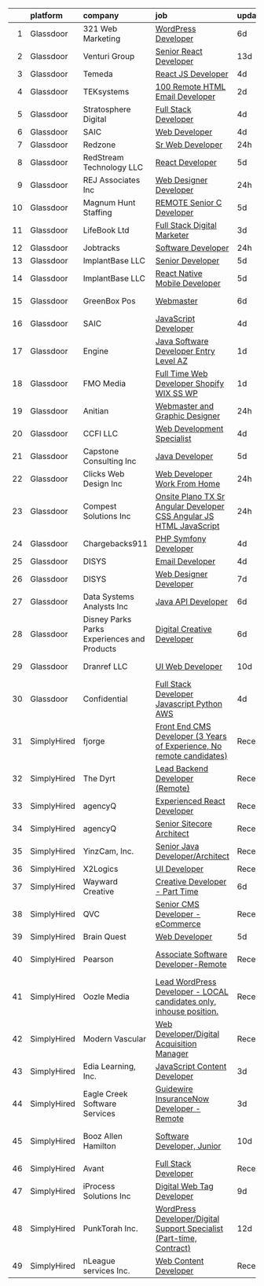 

|    | platform    | company                                      | job                                                                                                                                                                                                                                                                                                                                                                                                                                                                                                                                                                                                                                                                                                                                                                                                                                                                                                                                                                                                                                                                                                                                                                                                                                                                                                                                                                           | update_time   | location                     |
|---:|:------------|:---------------------------------------------|:------------------------------------------------------------------------------------------------------------------------------------------------------------------------------------------------------------------------------------------------------------------------------------------------------------------------------------------------------------------------------------------------------------------------------------------------------------------------------------------------------------------------------------------------------------------------------------------------------------------------------------------------------------------------------------------------------------------------------------------------------------------------------------------------------------------------------------------------------------------------------------------------------------------------------------------------------------------------------------------------------------------------------------------------------------------------------------------------------------------------------------------------------------------------------------------------------------------------------------------------------------------------------------------------------------------------------------------------------------------------------|:--------------|:-----------------------------|
|  1 | Glassdoor   | 321 Web Marketing                            | [WordPress Developer](https://www.glassdoor.com/partner/jobListing.htm?pos=112&ao=1110586&s=58&guid=00000181a9111a05b48103f97d787ac2&src=GD_JOB_AD&t=SR&vt=w&ea=1&cs=1_3168b8e6&cb=1656398879661&jobListingId=1007954822152&cpc=334ABAF5D42DC775&jrtk=3-0-1g6kh26hoghrd801-1g6kh26i8k25a800-ddef0a82a10e3399--6NYlbfkN0ByKgfaUt2a0Irmq-00o0RC15nfDUp_kuS-Odc59J78-rY6qT8LiDivQGgLWmAUNF59yreOZ2i7sknObRLW0wiZrqiE0hR_zVbF9rB1AyVlskaCA_HXsRLnJBHonyFgz_k_KQiJJ577ITbOYuntN_GnUFWrxXjITNmd5vyIH0A1taPlR70B5rTi287WCZBQeAIa5hrzW0zrWh7stRMrS5E0aCJLESKGEHHpjWZn3KC1G-9Fu312SB77NoSZbH9nakJcEbS7UkUmKQ8EORSFiHWyj6FncV_Df-OQpD9uLuIC2MCNUcu1J1eyTsF-AHZYDkuTBBu3_hghj4__wPgReyzlCrrMlABjG_oV-1_XzwzJLW2nmxNH1rz1vye0VMD_ER_2lI4UdukhKPvixCMrlN7J_ByKDorq4dAKmKcSFlIrCJqx6-aXt2ee1QB0_dozvTbUbyXKiIiUMhHIRSHWPczHNzQUVT57eoPG-xMmeswhEbLfi5q59jlv)                                                                                                                                                                                                                                                                                                                                                                                                                                                                                                                                | 6d            | Remote                       |
|  2 | Glassdoor   | Venturi Group                                | [Senior React Developer](https://www.glassdoor.com/partner/jobListing.htm?pos=126&ao=1110586&s=58&guid=00000181a9111a05b48103f97d787ac2&src=GD_JOB_AD&t=SR&vt=w&ea=1&cs=1_323e28c6&cb=1656398879663&jobListingId=1007939772953&cpc=9EDA28EADF1DF7F0&jrtk=3-0-1g6kh26hoghrd801-1g6kh26i8k25a800-dffac9d3ad9aacc7--6NYlbfkN0DiMBqcaSMT8lrn_viPgFID_2aewekq0duxyJS2DdWDl6I0UnuoC7mcAdBs-ATn3cT3-f3Mjx997RkW5mpPdukl9hkwRDsKuDn5d_45nB-EUXKc27sGQGCbAFUlkNP7e8rO7PtBYY-wYAjQdUsdBMPWYCS9ldEs905IKzEAOvUPfQTEuf4q_4AH_SEcU_JVNujTnZuwl8JavF08ZyXkZdKFLBKeWfCucPzgvyBfUHIrEBW4m3Kys5rd2I2SzJ4XWr5B-LJUjpFgna_VWVYx-X6cwZCPVDzApC6Wt2chm3UbsTzkoxkvbfSEgg7HLm98ECOpvlOssJJfIY8k-oo0oTKtcANe_0S9TZ021g-cyAZ7ULRvnimqGuQHP4b0OZx4QYNEbP5oHMad7cERLcVBNQCW-rQXm6I3eGcTp8PcZYnDH_uuSWKonmocN4yhUFk7aDT0CiyZs74Mj3e5fSl3Wc3gUycxi4ujgJbtlcsXy5S7SjfD6LjhDWLVlArMvqonjLGruyBAkwy_XYe1mJ6MtehQ)                                                                                                                                                                                                                                                                                                                                                                                                                                                                                             | 13d           | Remote                       |
|  3 | Glassdoor   | Temeda                                       | [React JS Developer](https://www.glassdoor.com/partner/jobListing.htm?pos=104&ao=1110586&s=58&guid=00000181a9111a05b48103f97d787ac2&src=GD_JOB_AD&t=SR&vt=w&ea=1&cs=1_0bca53d6&cb=1656398879660&jobListingId=1007959732625&cpc=9DC6E4D8324653EE&jrtk=3-0-1g6kh26hoghrd801-1g6kh26i8k25a800-daab9cf358e9a641--6NYlbfkN0Cdyrb_-SYpjIsC7ShR4LTJruqxAexHI1Km_0W0EzpI0flnEmGiV58GZ9xpe0b4n9KvnEwlxLNWrBw5USPH7_yK7Hr0sOLwuBdBAtci8AhMmMFoxKXs5iBNk0ouHvMGgggKeSloHVxXP2HTUaJrgjzIf6iQaufQAIIribjXMNbv4f6do14-85BNRRzFkWm0yeIk8xQg_o-6pNnke8JMzc73U8M1juG9WYlcYuSv6D_kVqEdPLmGKPFzHoaorLAcGnWbaJ0o7zexKSWqZzYVGbclAAPI7TwkJUp7OOb9FtE-yzTVWHhd7FZTWAhBoRSOkjCEAnBrRfYrP3FO7mT8_JWC-Z4VUmOMY8lp_daRdu-jbzcJX0NpwrvDsSklLn-uzM8ezL6f7iy7f3oJv55EFKoMvuoXpM71ChcCXAZDJ31qeRk9VGQq8eSvffar3cjGUrmRtEbhxDXrImcg4BDHz_jsFyw4I3Qk4ZvbWphwax_UvFH3-_2J3OWGWY4Dte6TnaU%3D)                                                                                                                                                                                                                                                                                                                                                                                                                                                                                                                   | 4d            | Remote                       |
|  4 | Glassdoor   | TEKsystems                                   | [100  Remote HTML Email Developer](https://www.glassdoor.com/partner/jobListing.htm?pos=129&ao=1110586&s=58&guid=00000181a9111a05b48103f97d787ac2&src=GD_JOB_AD&t=SR&vt=w&cs=1_9d8276c8&cb=1656398879663&jobListingId=1007963107849&cpc=32EE424DE2B657EB&jrtk=3-0-1g6kh26hoghrd801-1g6kh26i8k25a800-176d6f24dc695ca9--6NYlbfkN0AuKz8EBO1xHDEL7V2YF9xF3dC_I9B9i-Zw2Jh8clPMK9BxhHDJszxSyW718EipT5My3xB9RWvC7WQs7Dga-ubgJ12cznRL8JSfUxeppsLboA7pY3idrfr6AKWo-ckCg04FJ1sBuJAegHOqsTXrRVJaILvFi7B9enLltIic-Q0247foeZwO1x9d7h1sklaVa-r-2Lpezna5m2VFXJL3pvtolQhutm-1Sv78NotaZligPoqlp94HKuoqyOZGLJ-Zlfsgbr0UoDUK9Sb7g5426QrXykqt_s49OBzFjOWNqkmBmkgwhjQGSSQONAvhmreFse6reARg9rTGmPVWA83bpjOXYSGRz_zqQxy7Ooa5ZsQ2834-Ia0Uv8dJ4RRiQuD-FxctOtS6e7unJKOJz4uFnzxJ7TUx0_-IMyetNbQu42WTj8jUetn5OGkBxe_LSeUZTRG7cHunWUcLsRFHvmZsolIAXvoQ9B8MgggtCcTcA72GL8H4u74K0sYPod3qCwP5gfTBAB_dlVIjAGZzcKe1eBUKXkZpZyYNxJljBi8fnH9QAj-RpQhhsdIyi6hzBbqMq2HHJFZ7_pUnRUhv3kTpYuM7C1DWWTG0t5TlGZUaZjZOew4aepkmYRcjBmF7srQ-VzaDyBzBLxtd-nr3xCevXnktMM9shiafcXFKZ8ead8eKRYOWgWOAfNuEFpSLOGVVL1A0Q-ZXeNsBWzZYvlRnI377ygQyLijq_y-abS5Vk8HvbzbFA63uRugemOc8nGX0DfhYi1NW3-7Cu2Ib-KK9ABIe5GN2TmFi1KJowb4j0F3K04Dk9EOInpqlQkti9QoPL8k5F6h1gIy71m2KzIUXvaHUrZvT2cXG9li5vzjPCgm8ScFkJKDbpBpzz5VauhvECN871sZJFVvz3wlZqT9J2C8axhvtDYqJxbg386FCQUZgFRnplN7TEkgna_XTqCb_45pVxWKUQlQ6WA%3D%3D)                            | 2d            | McLean, VA                   |
|  5 | Glassdoor   | Stratosphere Digital                         | [Full Stack Developer](https://www.glassdoor.com/partner/jobListing.htm?pos=107&ao=1110586&s=58&guid=00000181a9111a05b48103f97d787ac2&src=GD_JOB_AD&t=SR&vt=w&ea=1&cs=1_b14b7e6d&cb=1656398879661&jobListingId=1007959632296&cpc=18C9CE28155C17C5&jrtk=3-0-1g6kh26hoghrd801-1g6kh26i8k25a800-f72fa0827f02a371--6NYlbfkN0DeXU0vMxLyKhfauY-dgUBa_3v1DHLtGGo4EP_Dl8CiY17m030-MnRoUnKaUvkqOvQB5Qo7NFbDzIdNkqoeD9lZhcAe39ZRGXc5vpNDZLFK6bRoBDzbrMjPgToN5QMZkzHVd3eCPMQ2Cf6P6wsqHpVh2Kn71G9VE0thAaeAh4K6J073OZuymziNhOC06MqbG-mTHvu_sN-Y01D6Biep7YGXDqNZDUMmF7wcsLAh4W1ciEQax8-F6q6yZMklXVMiJl1gu54ojLFx6iPLZtwLVTJXLM9q5sxqBJTWUBXK7bY-UQCuzbnOmogkFNDV3lYbHtlxZ1L0YFCVgjSEWBrSFtLkaIyJN0c3xNKuStWKAQMXGYE1VkRhdIjXkz9YFW5Yosu2ljfgk1Y8tXZCFYpA_ke-HIhkoPfRm6scKvC4Fq58la1-PyuhlPOrftDlpjUQwE8LMnqnsTJ3yRlWHGvDiy5dU0Aper151owJm_dV9iUKQXrifAjnj_faf0v05FkZdKM%3D)                                                                                                                                                                                                                                                                                                                                                                                                                                                                                                                 | 4d            | Remote                       |
|  6 | Glassdoor   | SAIC                                         | [Web Developer](https://www.glassdoor.com/partner/jobListing.htm?pos=109&ao=1110586&s=58&guid=00000181a9111a05b48103f97d787ac2&src=GD_JOB_AD&t=SR&vt=w&cs=1_f54bcb64&cb=1656398879661&jobListingId=1007958875765&cpc=F7A2269C793D5877&jrtk=3-0-1g6kh26hoghrd801-1g6kh26i8k25a800-84c7253629a1646e--6NYlbfkN0AauYDK0PcpkAAwvqsYr42ytNXSoRmB0ySYhRIkJ-ozknMmzV10mP9D-ZXILu2789Yf9NkIWZtqU4usrnsOHur6L1fdrDmhgEmfGsR6ipqQjzViD0lHq4jOQwntBarSBCuQHEa9JIJUUu6kTBpjLUtPsPjRcsGuga1tfwGae-hw9uFkuL0unf5b2zJ98-Ne_SsB0YWGgDPezwJwhwGIZ3DPysINfjcdVH6PS_t7FVyQPquFAx7qD68pC7FOP6Ca5603jWMtf6eML-Sefz0nrGrRK_LIZYMWuhEvfoEy1ASCVi7hCVy9k_yvjS_GR3Ic8PhH1wh-PYktkMKaO_BUnrWj_f-X4aEEJDCNorQgf-047Nq5GRKonnOKDMN044rDD20xNzW06V9T6sS4a8t6O9z12tELmjug2Zgt7JLuboxAzWC1Ob4lqofqsQ4IRjLryte9upTahVVbfUyDTuL7p50IlR2jkHINdqD-ROzZ01MSD5dRpdyfjmO0vIK9JTa6-REXPZ-Pk5jCmbd5d_j7NsZJ6iSIeR8_NDaMN7jbiiFXg1sZQqdfjhG7u9eWFWpOCUqpJ8KfLR9fmhD2vysolCF03GUO1av1VrVobp3t_3h8_WIv3jMgJktKM8rburkssitmK7uAimrZ4Si0yH9yt5XTxCg_h1Cz1bhPco8PrS8S-bhCLGp_BeXWPCQsffTlISn7IdW3u0g8DspIrETZN_3A5QyalPkREWbCjeXxaWLtb_EYmyQjjbFHjHzLD-CmF29-2Wca6-5Wi0V5hnBnateqtV7MZrbN1tgCUi68VY2VOJ-AXyspc_6Bv4fnmzXlxYMspLDorK_TgBU2lxuRTJK31MDyOStaNjDKpbkP63YHrEfQ3ICK6zlLUHGgSUQAk1-8IuvwkEkdI80VcwD1gwbDhPWNTUwlpC4QZoc-tNPYng%3D%3D)                                                                               | 4d            | Crane, IN                    |
|  7 | Glassdoor   | Redzone                                      | [Sr  Web Developer](https://www.glassdoor.com/partner/jobListing.htm?pos=103&ao=1110586&s=58&guid=00000181a9111a05b48103f97d787ac2&src=GD_JOB_AD&t=SR&vt=w&ea=1&cs=1_b43e1f88&cb=1656398879660&jobListingId=1007966031770&cpc=618B7C2C2BCBC227&jrtk=3-0-1g6kh26hoghrd801-1g6kh26i8k25a800-46dacacdc4cb711d--6NYlbfkN0D5EoDI19pzLD_ZoAvoqM1-O9qeTV9KvYbDAr1-bMzVceZA0cQEimOq0f5sam2iMXLvpBAlcFYpRrbMVYo4nbG-vgv5xRZHLy9Uj4Tzy5Eu76bzreVEvUrNpyM1vNAFX83T2xwVnP168wdDxOQ_bPP-aysbWYDrpPTTxNvfPajk2DNn0O2lnR1JvXq4VHbRo042qlJYkwSIcj9K-pGvv1c9ULFe0WElyiHuzy0Y5TaWc8puuW40cbP8izSfg7ULzAFaempPw0q0k37zaqJ788Dn81ewnCdMK1fTFDv6LTTC4GTWZu30IL5IiZFGlUd_6xxaLlPvrApoJu2D_C5h5pzA_ghibTehR-uT4ssYTUpUUMMEJ6uu0J2325Zw2cHFVn2UOB9PsqH0wQPVIr-QiCxnT8h1p_7Z-Rm8OyJuvhwn-5ROYqApsiKQAu988sS3NhC_87ExR8c5XcOOBln4NcIiImUbRv8-YYlEM7oEforh97F9RM-QZ-KX-Q61yrK75cuZufrizVe0Pg%3D%3D)                                                                                                                                                                                                                                                                                                                                                                                                                                                                                                      | 24h           | Remote                       |
|  8 | Glassdoor   | RedStream Technology LLC                     | [React Developer](https://www.glassdoor.com/partner/jobListing.htm?pos=125&ao=1110586&s=58&guid=00000181a9111a05b48103f97d787ac2&src=GD_JOB_AD&t=SR&vt=w&ea=1&cs=1_c9d30478&cb=1656398879663&jobListingId=1007956773373&cpc=0FE1F5EA2BC84A01&jrtk=3-0-1g6kh26hoghrd801-1g6kh26i8k25a800-8a574113bc7e8765--6NYlbfkN0Af4VUVFC65ZFGPeY38cqKHBXywLY7NZRgmgZnkNCReYTEQAOd-TTSyAj4YzGraWReXalJVkunaw1nndv_UJCqjeqdPrk1lpk_TzUiZ_svtIdBTnO-ZFvnmQGcjIi6GNpu4FSJs-uF_hXuFUzOpIADejgki0K57qMy9VSHJK8SlPd40_uLd9CkwI_cnZHcxeNy-uAwuBWevVlYu0mmWhYpI8ECVS92dq2baNTgiCG-hWq8SbL2p0mVvJ-gbuJW_4q9Max0I70YWqeyPTq52t46PNuAiLzfA7vjUFUSdkSKki6PnBSVHLswkfQqV1PuTiuo_V1zH9kddHzSXnVHWJ8jQC5wOLRfhPlXNJpk8_Yzvz9Gs1s0IAq09cNzPY9WqqKwsGiVZ2vkLsz22KTrcNlfNr1OiZM0HspUiifBCHuIlgLdfdxeeIcSF7qSTIQ8QBsMx4HUjYf4ZTG9JsQTZ08J9CYe08xUbeC13nM1QQC2WDEVw2XQxgLX_X0dmQqmQY_c%3D)                                                                                                                                                                                                                                                                                                                                                                                                                                                                                                                      | 5d            | Remote                       |
|  9 | Glassdoor   | REJ   Associates  Inc                        | [Web Designer Developer](https://www.glassdoor.com/partner/jobListing.htm?pos=120&ao=1110586&s=58&guid=00000181a9111a05b48103f97d787ac2&src=GD_JOB_AD&t=SR&vt=w&ea=1&cs=1_90bde779&cb=1656398879662&jobListingId=1007966601344&cpc=B101C867B3EF2D75&jrtk=3-0-1g6kh26hoghrd801-1g6kh26i8k25a800-f21f92c11f9636e7--6NYlbfkN0AF_bfm7gzr-f4HtFIOaurJ6VoJjpjfwwjpbPTStdJTja__rm5RFnvmIqP4IgP5Pe9LPH0Wvd-eNmh-svet7uxInj_bsQckp_AgRbUVHkU9u_v3es87Or_Ts7e6a_xbBrm9_L7GMw2LRBWHymCT5m1nvlXN4krY8lr_MJ5t1ZbAHoB0YuYPu8GwGoCyhfc8LsCNNFp1QEKy0h_HhAxI7_cmc7jTpCQmSUX7cyEAaFltn8GWdTSRWaJewpDhgSBtxpjBNO7h8T8b0HxeA7KqNU4iKg5Q9k2MXUWJw0RI08rx3A-biW2tFOKmbTmVLNSs9F40q1d-IKlOCDAI1v817BLaL17oZXHq9VidP-R_tGKF-zR8PJ2wrZ7848zrwULnf75oUfn5tiPR6lVwpPqnNmnk38Y9OOHSTWxajMdntvfBBDdB3kpxVyAtokDxH-dhnEsroTm2FWNYQjPi5cp06kM0yPa3EXE5V_A3rvSULS5CkHsKCwfdXEz98Bjn0E5vEuE%3D)                                                                                                                                                                                                                                                                                                                                                                                                                                                                                                               | 24h           | Maryland                     |
| 10 | Glassdoor   | Magnum Hunt Staffing                         | [REMOTE Senior C   Developer](https://www.glassdoor.com/partner/jobListing.htm?pos=114&ao=1110586&s=58&guid=00000181a9111a05b48103f97d787ac2&src=GD_JOB_AD&t=SR&vt=w&ea=1&cs=1_31ccb4e8&cb=1656398879662&jobListingId=1007957496663&cpc=8CDBB1EC89CF7160&jrtk=3-0-1g6kh26hoghrd801-1g6kh26i8k25a800-01da2ef477ecdc4e--6NYlbfkN0ApPMyXrjGHNZ4HOtR5bp3hW7-r3UAVomwaSEEjEZtheg2XuSe0BmOcDxnW9gth2FJPFVmnTzF43L4tGnDJqVWoean0KldTJhAKsLHVUiSCIKZ0Jegs5Y7aZna_ItMJB_PZEENb1-I0c_QUjRpyvgmNWNb9oBj5MlkCp_jT1JBs2EwrPoVEi-Mcph-s__GNP04ALiJD2R8vn6YtassJs8eiNxspi_01QNQCqTzhoIuij7tlqXGLjUlGMsdS06if-p3dOE7YUWyF7OCiYAZUGRsoXH-NginONHdTEp5W5CfSUQxOEMDy8POaZAa5ac5Dns4VmohKUSBBuCRIf4suJeoM30SNBBekJuaPAI7rFnitXywHO9sCtEjQSQTXP2NPOpDCtm-w4sA-nPfT2Bx0i3084ZN7Zw82RlYePMztbHevTAMYyERQ3fgYR6YOizVy9ICfuWJUXYpa6kNZtsICTIFHtZwOjZCuX9devB2o_kQVr22q4tZH7kBcgQBukD0AveKJdqFiG6p2TArCPYZJlV9K)                                                                                                                                                                                                                                                                                                                                                                                                                                                                                        | 5d            | Remote                       |
| 11 | Glassdoor   | LifeBook Ltd                                 | [Full Stack Digital Marketer](https://www.glassdoor.com/partner/jobListing.htm?pos=119&ao=1110586&s=58&guid=00000181a9111a05b48103f97d787ac2&src=GD_JOB_AD&t=SR&vt=w&ea=1&cs=1_39808a01&cb=1656398879662&jobListingId=1007961182623&cpc=5EFBB0462F9C6B7A&jrtk=3-0-1g6kh26hoghrd801-1g6kh26i8k25a800-e11e803554d91317--6NYlbfkN0C2MizTF4Ddaql7z5E1kdrGcKx1JZWBEzgVwR01B0gf2VrvhgI0RUdqV_dzxkYSanzBPBCzKiP8xz7O3HlpWd2xLFT0lskGtQJ5W4ucp6xLGGshDYcyFZbvAkJyRd3TlNWUHC9w5z5LIZHA7ukbg-Q8Rtq51Vxx3cQ1S7MvGO8JnaGBnUfQAJCFAcgmA1rjXJdmCdhRhdxnXJVJ-SOVQIJvzXGW6MmdbEALCn0Tii75JemsGMClnWFSmL2HDfuejrS6hIXErQdeQG8G2qfJCvdQquiqFtNivSpyfUtTjsQZrv-WCo_R1-gSmIJIUi5Fb6vRRvQAnDCutYWfmnyevctCjYKuZJXjzs6onuzs0-PjeAbwA0l5-1lEcKguLCL15C64W2nFG80YpiO5NewMci7eb7d9A3ozr3Gp7Fi6eI5CSV7kXxcEdhF7Bc9gmxrd9oyOFKIw6QfxsJvvvdevPfh8mux6WAz1EDyF8FffvWUM-iDi_ZQ45_pmXTxDtDPRfGnz1c6olBRYLA%3D%3D)                                                                                                                                                                                                                                                                                                                                                                                                                                                                                            | 3d            | Remote                       |
| 12 | Glassdoor   | Jobtracks                                    | [Software Developer](https://www.glassdoor.com/partner/jobListing.htm?pos=123&ao=1110586&s=58&guid=00000181a9111a05b48103f97d787ac2&src=GD_JOB_AD&t=SR&vt=w&ea=1&cs=1_979f31fa&cb=1656398879663&jobListingId=1007966184490&cpc=334ABAF5D42DC775&jrtk=3-0-1g6kh26hoghrd801-1g6kh26i8k25a800-64418d50c173df67--6NYlbfkN0Bo-NFhfjMfVcU8dCvj3pFtgMtWAGIu-ZaJAavum-SH0oHIy0dLN6skAYMy_6NSTySIAJI3laRZgg8BnK_l4cinMVpAkHEPMlTYrcB6X-FY9aPl24OSSLBcfIzCnfl94Uh4uAxayubpBFS6WSXQ2rk0sSQ0I-MEOpdDEj4eg1lT_IXmolejRdpTpi72ArxlaywS4UjLERat1MpbIJhYFeNo-Y4qA9sR9d5GxW11ahy9FJR8HW1RJdoWqg-EHpIrmWInGRtI1N8XV4Az11bIMAfZG2H36pYYryjPvzCi1ZlyPBDFzT1okPwQKUsNhx9RbtjJHHJF7TKrQ8jnPUbHfsrOEXYpIYtZ5ukDaO8_aPkE2nFwsst5uC-ufKUbGc4y4rdQ46A8ATb22BI4lB-sZj1R2GKsGgIg8R0i3o5-SkMQJK7BgUxZwwR2cVC11RUPjWLicFMWff5JcIHzXEfeOJc7D2MQT0MKc4TWNUPP8I86ZAAFQVyiHggOJp-E3cpwwZzRNCiyQxkXVQ%3D%3D)                                                                                                                                                                                                                                                                                                                                                                                                                                                                                                     | 24h           | Puerto Rico                  |
| 13 | Glassdoor   | ImplantBase  LLC                             | [Senior Developer](https://www.glassdoor.com/partner/jobListing.htm?pos=117&ao=1110586&s=58&guid=00000181a9111a05b48103f97d787ac2&src=GD_JOB_AD&t=SR&vt=w&ea=1&cs=1_449374ba&cb=1656398879662&jobListingId=1007957820633&cpc=2F9DD8B511C89582&jrtk=3-0-1g6kh26hoghrd801-1g6kh26i8k25a800-45a05c806a6d09c3--6NYlbfkN0BHQbTvVCdnG9b5D_7dafPobYSDZepSIAvvxtVc087LjiNw-s6lgyJaGbu7fEscQ6pZBMKEtdjxNwgmX0ciyn-BR6tE8MLSG_fBtNgqzdZIrlcnvrR-wrO9YX-yeiUAT8dLF1Ic2AHyvzhCxNBqKELpLjJWlKBiNFQYeImUzGsLe4qlT9S8ZJ2CPHHjE3WuI9mcQfYEImoa3zBavld0iLiKZzHIurkpivnGWv9hPOA-ieieLBFHk5jl3OFwlKT86odN5T08i79CgoKAZFFfvs23YcWC1u6_8RZH1d90e08rgVmwFGKEFos_vAg4v1-x-IJ7IQbYGqqRYSxrx1ehV8flLEuO6gUtPR_JmooqU-UAZObw8zrIj4f_5udZJr26Ta8atmjYiJGRClFBW5d30QJi5jB96SqBMmCtjqzIaVhdgT8bO1uTPgI_vnt3ZM83EoG5BuZuSK5ehtgd728hsA1KXsbER9iw3X_Rv2TBrHnk-mAzKd2RODyR)                                                                                                                                                                                                                                                                                                                                                                                                                                                                                                                                   | 5d            | Remote                       |
| 14 | Glassdoor   | ImplantBase  LLC                             | [React Native Mobile Developer](https://www.glassdoor.com/partner/jobListing.htm?pos=108&ao=1110586&s=58&guid=00000181a9111a05b48103f97d787ac2&src=GD_JOB_AD&t=SR&vt=w&ea=1&cs=1_073991d0&cb=1656398879661&jobListingId=1007957807226&cpc=E773D000C9BC26FA&jrtk=3-0-1g6kh26hoghrd801-1g6kh26i8k25a800-5c8d0a05a8c6c5a6--6NYlbfkN0BHQbTvVCdnG9b5D_7dafPobYSDZepSIAvvxtVc087LjiNw-s6lgyJahSy1GHsxjTdHmIMK9E_40OTjVPO0ENsVyl6GMyfEVsoo29DQNBqPMsCPXjbc_KenJVHFPBx4fOd6tzIQsHCej_drai49cVorEUJqvvUxrHGJmB0kYfFXhy60oIeINEh5HdgkhMfuAq8m6eHHy4A8VLUxOyQzOvtXCQNCA_t2AF3wc7qaDa2HeK-sGFQaEG3cKVgJKbEjLKYJg1jGq6WFHWsed872Iv5K7rVqx8eAok21jOjicalS3fpwT9aVlKYLuR7ND6F3zGMLMt7M7oItLuUzV3LFwIizk-9zXW0ZgRnK4bqE06wElmpbh4hez48IYEsuwI_mmSITOZ1x4K-QgO9bg_o1DVNPmvXi6oBxgBz3XHbVWNKxXp3mJywRt9S_xCOvn_KJmxHDaHKqV-qHJmVp_bEBT0i8w0crnIu8HWovV1_5GU1PXimc1sJ6XUcPMU7xUZi_ptqGoUTUEVXc8w%3D%3D)                                                                                                                                                                                                                                                                                                                                                                                                                                                                                          | 5d            | Remote                       |
| 15 | Glassdoor   | GreenBox Pos                                 | [Webmaster](https://www.glassdoor.com/partner/jobListing.htm?pos=101&ao=1110586&s=58&guid=00000181a9111a05b48103f97d787ac2&src=GD_JOB_AD&t=SR&vt=w&ea=1&cs=1_56025c2e&cb=1656398879659&jobListingId=1007955756107&cpc=179A63ACDFA89555&jrtk=3-0-1g6kh26hoghrd801-1g6kh26i8k25a800-a2da692f11462334--6NYlbfkN0BHIfC1zsKGIu0R3teaIu8liT7fbRNLaQeDQfcPJweUK7RAcvx5cHrvpMXX9bQFKi5nUuxlA1xRAwNNN9UTlKJwFRfFD7iCXEYIuG3PleknMw9OAaRA6MG3lCp6-JPv0Xwz7KHbZwn2Dc3b3R3cN7ir_k-2aCOh_8HiC1HJw_WqgI8mOKzZF5BrpRqeFEz0GwYI4K4ERihgSaQZwr_dmNFoJxa3o5qn2k4BZQfJ1t8E9ecVGtce09cs1m4zmqP7MMImxhn32Yp1DhPOYaxWyZWTAtIoF1A9S5OATcygwrp6O_9RPBITcEZdQk80oZjWgPuUSDO4cTeRproKPk3HO-pEj9lCUolIBJiFj97IYfSvAWjAtMx5hFcCzAprtH4xiQVvdZu_rKpyfOCMwAAyYZskYWFF5utNT89XkI7xym8d1YuxyvLCICiVqSN4Cr67zkY5Use-D-LHoL-q7tqv4NnXZkfcmA1p7etGWbAyBIYc_ezwR9a97qAwf2_8Ra7lGB8EljvizlXz6g%3D%3D)                                                                                                                                                                                                                                                                                                                                                                                                                                                                                                              | 6d            | San Diego, CA                |
| 16 | Glassdoor   | SAIC                                         | [JavaScript Developer](https://www.glassdoor.com/partner/jobListing.htm?pos=110&ao=1110586&s=58&guid=00000181a9111a05b48103f97d787ac2&src=GD_JOB_AD&t=SR&vt=w&cs=1_6ba4a469&cb=1656398879661&jobListingId=1007958875768&cpc=C63BD00756FD6F58&jrtk=3-0-1g6kh26hoghrd801-1g6kh26i8k25a800-64b280f5e9ed814f--6NYlbfkN0AauYDK0PcpkAAwvqsYr42ytNXSoRmB0ySYhRIkJ-ozknMmzV10mP9D-ZXILu2789Yf9NkIWZtqU-yhYClT8zshQbsRbaYsxR-IGcewLBn708po4ChQEJdPZxUOzsRMdTpgdLzUmcDGnqooliJdPWze-xBGi4suDEm4KAXw0SHMYGlG80P-ciX3pj6k_Y-qDz6TFzvBevZvtSVdz9UsYK64qN8xEZvLWI3Byzofp7WUq2luxCPQF4kFwb-6iYBIENFNOu-MfukIRZ1Zl8jWkaelcBp9L0yNAQXEDrHNqsI2NW8VnPpuen7ptDVCOGVHjT0j5WIWKyy6FoFy3MPoU5oMiz7Zv4_UzxqcqBuz-Z7GRdZS2tRZMdAzZeWLXU0bVHQlZt8SMmWQklyHza1TJky1MNWCNcZhgGjoss0IJgTVHoiV0JwO1LGd06W28_GTLIaSd-zWt9MmPZ5SDKHv1bCZJhDDfn1O6q94NDWeEl5JGl8q620ODylDFUqVAkAPv5NKIKdIbkUdpoW67tsrHDFFbhsmQFbmr4vm4ed16t177yIsX_IKNPnKxWYdtpyFQg2WFXTJiFVI5M-rU_6wFatzXeGUbwHMw8AOG-Kcgcty1f9EwsCLDCQH6pkZHHLxezSyzysJ9xTr1XmS9GXXy9rgZesy5PlgBJwVygo-XALSsdsjcuqio4qmkEzujglMDbKx2xLoM5SJ23jwjgH-ZhD9jOiHFTAaEv5-zOZyoIXOF2YL6hjqnd5dxIdGrghEH3iHie4yQGZNk76cjLnlPC93K4KYGcv0TOWACK0YcxhMwez5mNJIaJQUtWzH7APbkCIhxYeJD8KtNkFZVzKVuXLt1CZfI29TJHdgkxMIT17aUG-6aN6eL4p0fRjv_xoK9GcSBM0kMxAhBNpdtXssURPmUvE9g9IqbU2iXTHPUge0YfgstUztF2mv)                                                                    | 4d            | Washington, DC               |
| 17 | Glassdoor   | Engine                                       | [Java Software Developer   Entry Level  AZ ](https://www.glassdoor.com/partner/jobListing.htm?pos=105&ao=1110586&s=58&guid=00000181a9111a05b48103f97d787ac2&src=GD_JOB_AD&t=SR&vt=w&ea=1&cs=1_988afea9&cb=1656398879660&jobListingId=1007964568702&cpc=39A4E8CE329AB187&jrtk=3-0-1g6kh26hoghrd801-1g6kh26i8k25a800-1f096776b251c92c--6NYlbfkN0CH5AJMdvbiN5L6wwf7Mk0JDFOhQdr64-lEFMiXO7Tow5-lIThj1m4S-iUdx0XTEvUzXo4UKLpPi3naYp_Kvc0FYwj8BxJrSdLNjI7qSl_WGyxtumXGPeMdpfohdhjaZhWhD_rsMhKpfJsg0IclQqK_1tVw8n-L1-kVm3dfTvYioMAk5BdeUC2lAn5FyGT95rsasCtY0AK5e_P08S2V6ZGH97nEEePQLazbRqLyVYAltjG8t20yRv2soHQozXVF8HSkluHD1HM1_3NHAMXV0TwC0Rn9hJ2vXM3jywnPJo5AEPJVwegC7guq4c_FSNFLADkcMnH1COSRxBYMQKdruh2n8JVuBS2DQ97outhQ51Qvg8YH0ewBD7vLyvBVVuteIJJy4-A2mMNFidPF7ajgVoSh3XCc7B7ASlOGc7LUBedqzTWFPfcDuRv_1kzHYhbUv0WM5RoF37ZE6MxFPmh4ppaijDDcCmJqcgIwyXe80KGXgmZ2nRqJB-Wqg6eFpGGmoxFweLb-E3acZ0nKQJ88L45J)                                                                                                                                                                                                                                                                                                                                                                                                                                                                         | 1d            | Tempe, AZ                    |
| 18 | Glassdoor   | FMO Media                                    | [Full Time Web Developer   Shopify  WIX  SS    WP](https://www.glassdoor.com/partner/jobListing.htm?pos=102&ao=1110586&s=58&guid=00000181a9111a05b48103f97d787ac2&src=GD_JOB_AD&t=SR&vt=w&ea=1&cs=1_7ba36256&cb=1656398879660&jobListingId=1007964664902&cpc=C19BE7EA145E205E&jrtk=3-0-1g6kh26hoghrd801-1g6kh26i8k25a800-881055750522a347--6NYlbfkN0Cp_WSJKd_Pz82imZmURPbhd3kYBsiZi4lpMLOH6vOlLHXZ4NTKdKhMx7-4Ob_KfL5KJRyzKr346VhxUTvDWaCoXyJbzUnVZRxq6668P3CkqdxpNXAae_HH6SSlckXd88f6yts53Sy7M6Qb5lmpDIy4utQfsG9CN-ANPYI9ZNoG3cChvltcReIzGXUu-bLndbbvRZ5K8FZs98Od4SHhMalDe3DHs8339k13QqMT1Of88MVyrdvf6guCKiFv9GzxUf9AEdVcoDClHoYoDHd8K0qztFN-1Emz_RuEqUFMMJEP4by9DYwN1rwGaQIjKuVnO_99mT1L7fqljce6Wn35xmu331sjj-NPISKLpFfVRRXF104sEBfLIL6m1cC-g__RoPfTbwnohOPZqEHQEut8uL1aQDzmlmLhJJBjUiSETtDGvy0eusOJegPnJtAWqDRL0f0fWmmY-9uouFkDHUG0HbHD0bkpAvKfZDB2ydkjCCz85ExzCUwwhtU3lK_Tpi3Gn9Gc5srq_-7Wvzbn4pNhsLFA)                                                                                                                                                                                                                                                                                                                                                                                                                                                                   | 1d            | Remote                       |
| 19 | Glassdoor   | Anitian                                      | [Webmaster and Graphic Designer](https://www.glassdoor.com/partner/jobListing.htm?pos=115&ao=1110586&s=58&guid=00000181a9111a05b48103f97d787ac2&src=GD_JOB_AD&t=SR&vt=w&ea=1&cs=1_02bd58c6&cb=1656398879662&jobListingId=1007966004988&cpc=444700D72F2ECBCE&jrtk=3-0-1g6kh26hoghrd801-1g6kh26i8k25a800-caf4e3c092dad9e2--6NYlbfkN0DAwgduWqBP7ymGN-lTADpinz2i-23XbRAyg5ywqS-MDZOH5KRN50EgD2R1goq9C3yWqEO5T_pY_akzQiwrjtUcBxhQgBgyKFC8Lr95fuBg8NsnDUDP5J2L9DBbh1eOiUcpX9fEvIxfLUzRYUZYpFH2Q0SkxIXKmEWYKn9EZeIZtOPh8hwObdJpKljcAgKLR93OT1PWs41zLtt5nJzl3tuM-4WBrRi_gdvxuzzZqD-BsLKnR-Q2QhOzlYhLnYvmPoTlyGkA2qFjsiTm11R7MA_o86r0lVBk3Bkpp-OH80ndi9oyRd0JUIb1EahgHW7Mys0WJEb0WadoDZRXhbotNzksTK_Yt9ii-RJ1jM0EGs59YICsPD8DFHB0k3ggyBhcwY9Bdf8CaiS8uexDskIrsPV63PSRgWcT6V-7-AZryKe_9NyQ5qLmwNudPMzbWbTjYT1FdcwGt0aNqCKxcKf3QIbvYBg5EmkT0J1vQk0PhIPyVR7DoOqouHQCfS_-JXWZc0g%3D)                                                                                                                                                                                                                                                                                                                                                                                                                                                                                                       | 24h           | Remote                       |
| 20 | Glassdoor   | CCFI  LLC                                    | [Web Development Specialist](https://www.glassdoor.com/partner/jobListing.htm?pos=116&ao=1110586&s=58&guid=00000181a9111a05b48103f97d787ac2&src=GD_JOB_AD&t=SR&vt=w&ea=1&cs=1_9f5cd531&cb=1656398879662&jobListingId=1007959906337&cpc=7AD1D84939BBEEF3&jrtk=3-0-1g6kh26hoghrd801-1g6kh26i8k25a800-564715d969eed333--6NYlbfkN0B3byP8ALN1utLG_GEtRoO3lc8UURLltnMKB1ouwlE60vaMuYBNsjSP3SnxzwTae5nLzlqUGZ5BQyBjaiKkDvggtm3M6rWjnzc3cSOxfrLJBxhvlYTM8AZtIDMDRzIsXKSk0kEKN_ZCYADJ4gdjjklg_rVHoZ0dMlhK3kLlHeVxBJvR4KnGzOMPRfZsmTITm2ufBGw44SpuN4kcw1mfcRsiNW7xhTJNv8poXAaRe1K_3wvVF8YalM4UcljmK9BVOclxX4QXwCd45VUlrWazOip9GVLD-zgPxu9lQCmpiQdp9A_eoNY4ppq5c5mkiky9axHQfXx6uAOIrwcJXhToBhl2XsA6BCaX_3uiuRIthj3Ik6eh1OUzZ2pP-1ujAzxgSWcmP0xaoMKpGoWe3tlBPSq2ySncJk4-ELZAKUcrTEYoYJWZHnYVvwbDMTGmCkz5o4vWlUv2ZRGhaMYBSxoHCpuNOCyXvSv23nYJfYjrRLs-z0A94s-f97DOBD1C9QEAc4IpF21A2NARNw%3D%3D)                                                                                                                                                                                                                                                                                                                                                                                                                                                                                             | 4d            | Remote                       |
| 21 | Glassdoor   | Capstone Consulting Inc                      | [Java Developer](https://www.glassdoor.com/partner/jobListing.htm?pos=124&ao=1110586&s=58&guid=00000181a9111a05b48103f97d787ac2&src=GD_JOB_AD&t=SR&vt=w&ea=1&cs=1_e843c6bc&cb=1656398879663&jobListingId=1007957097842&cpc=CBEBA1A9D941894A&jrtk=3-0-1g6kh26hoghrd801-1g6kh26i8k25a800-4195e5b289512c58--6NYlbfkN0B96V2X-ktcizmBETSpagECMuEmqz18d3bUfhM7kAXLfYEcT2DTAgsqXUqbyqsJRijd2Dbw1rxsj4l_U1sT306q8cMBusf56rAsFz2ujnn_z0yhtVFL_bQ3esRPWOXys_H4DpHDSkUt0qzDShamJG1VKcIXzqe6r7P9lmD_KVhbDhI1z4U-z7VOtWjkEkUGbGMUCxP6_gMhS_XTvYXnFruPCyKajaWkmNsifwhwzvbducvkM4yrumV5H5f7lLvbQJ2YiPiZqx7vsOAevH00SliFEKopNFB_xaFEkqPwc6HzgiV4ij9USToGOMPfuupMllEPSWfUgipO1k6St5Pjg6yf-kk5dSenGaAyK1Wnmd3H3YO6BTlL2du-AaNTIYZjD0hHBrsnwOqUmvYjOISTJh2JL9c63KfGnWQFaeTgG81a6KUbBCMAuOub8puYUtTi2Op_gF8MJ3RywYBeJ9C3CgP2wwLSW5Ntm73VFsRKiy1zGU0YxnzThffo)                                                                                                                                                                                                                                                                                                                                                                                                                                                                                                                                     | 5d            | Remote                       |
| 22 | Glassdoor   | Clicks Web Design  Inc                       | [Web Developer   Work From Home](https://www.glassdoor.com/partner/jobListing.htm?pos=121&ao=1110586&s=58&guid=00000181a9111a05b48103f97d787ac2&src=GD_JOB_AD&t=SR&vt=w&ea=1&cs=1_313d31f7&cb=1656398879662&jobListingId=1007967182244&cpc=B101C867B3EF2D75&jrtk=3-0-1g6kh26hoghrd801-1g6kh26i8k25a800-c4d376596fb03812--6NYlbfkN0DICSiVkj29aSSvcuB19GTGCYjE_x3LkfUjegmgpAAg2TOktlK1azlwTDLrEenveeb4-xqaFFUpfv3ifuAkoaAVMBL4zdUlZ8Mm00FEGvz2TSEXlW4_EkNMQJX1BG1XlXTh8LRXqmcvFhfXvNRXVdHanNMuNy3yNpd02kWUGBO-H610oOBEsOjGxQ_pFJw9qm0uDVBsiUgajje8RA2zKJExEvclQ0ffGjC3jasyD7xWZLkMZz8aLCw5v7W46FDhBxvq2Uiv8D0w-wY9IyOQC9wwQHzm3QT5U0gjJE_XGHIjjy2uJxsqx3zZR6MIZax00mbtYhT5eoiGhgtmDEX3NYNqpLroitShp5zt2YacpCgN5AuCml1ZkeQKDZ0N3NG45glryCjY8uGmgD813toU4nBrBUIWDVW2MHmM6CG02o00Ju08hx0en75s2RJVYJpaLDkac9OSuY96AIteROdJdDow42XQlwpeaDqeHcVUhCvkwH9HSZWdLWTNo_J9vOW06UQ%3D)                                                                                                                                                                                                                                                                                                                                                                                                                                                                                                       | 24h           | Illinois                     |
| 23 | Glassdoor   | Compest Solutions Inc                        | [ Onsite  Plano TX    Sr  Angular Developer  CSS Angular JS HTML JavaScript](https://www.glassdoor.com/partner/jobListing.htm?pos=130&ao=1110586&s=58&guid=00000181a9111a05b48103f97d787ac2&src=GD_JOB_AD&t=SR&vt=w&ea=1&cs=1_6bd2ef4f&cb=1656398879663&jobListingId=1007966514275&cpc=2CAED5C921A5F994&jrtk=3-0-1g6kh26hoghrd801-1g6kh26i8k25a800-5a4f28355eedcef1--6NYlbfkN0BOgdXrkVwLTpusOZJLRYuNKkCQsHka3T-uXCdrndwTIRrLycFA0COpwkWaty6MpEH-TDf2ZbGBi1RL-oET4FBGDf-hOsO-GtRZEHEfeNgCYtWvm3Zk1P05Joi5rAoz_Njsyj_-FuyzKqIsneQPi91nru1EzW5pHDGljlp88KnoBK_EWkUf-xTpPO9lk-NMrjN4DM9WXKwNMD9n-eSGICv6HxJxC7lOWeaB631U0OVYhfh9KCDUhWaLDMCwLTO_vr9TW-jq10LxLZ_xpvqKGAkf7mX8N0AZzv9Z_it7vMwGW97kjdLzKkV_57deN_-4IXwUvb_HmqVGlszRzdi1lzfuaeByeDy4KcHnx50yqG0ESo17YlkXILf2UGVPEakZVzvW5tXEBMQ8O4xRRSJ8jYjDR9xog9RUeu1DA426typTbzbxcv6NKSDxjZt4CuXpR6a0EFkShTQRCxktZOQrfVP9movuU-KJcRsdblEcNaxa-O1iLcH2HhQPWnDj4rPfRzE%3D)                                                                                                                                                                                                                                                                                                                                                                                                                                                           | 24h           | Plano, TX                    |
| 24 | Glassdoor   | Chargebacks911                               | [PHP Symfony Developer](https://www.glassdoor.com/partner/jobListing.htm?pos=113&ao=1110586&s=58&guid=00000181a9111a05b48103f97d787ac2&src=GD_JOB_AD&t=SR&vt=w&ea=1&cs=1_bfd1fa18&cb=1656398879661&jobListingId=1007959605449&cpc=65CC663E25211861&jrtk=3-0-1g6kh26hoghrd801-1g6kh26i8k25a800-1699cb2a653d259d--6NYlbfkN0CykYQJ_HNbHdf5kOJPY5sE24vqGraE2ZSwnV1hzCdY-kkBUlCiTxEr_Ta6Kx6PIKMceEt0qPtTQq8_Bd0LWZ-7Xtjt8szVJjH8qZz7D_ofM_5GK-MoViJyvkEWrScTnzUBGb5voIGmwAMrTWh1yOQHpsVZuc6BsnM37EyqlXxfAZHJRMaJrCu7niyoZU9XzRSTEX6jntVzrzkZvzvgXPNMz9ZIYrbCy6uwTgobY8jHjMteW4gSiGyayLDqD7ad8g4e7AD9bnVLebPf8KwxuQEBOTVyDagJKxTWd0t6qvrDJ3EeHqEE0mSJoJWZer7c-EP42oN6fbOLVWJrYxLYiEoRv-b_pSE-xPfsufSM5obWvZgayacOO-rMksfoRaBdCWNhDwnrPbNitPIWpX_nC9gnTf6UY0eoAGiAEIX-W0-v1rKT7iEtSDMW0StTPfUVDQHd_Q_gqSlhqKxafJxdgplAHjLcEDXXyyWE9tTdgU8B4vHxzUoC8kRp8a3Vco-fS44%3D)                                                                                                                                                                                                                                                                                                                                                                                                                                                                                                                | 4d            | Remote                       |
| 25 | Glassdoor   | DISYS                                        | [Email Developer](https://www.glassdoor.com/partner/jobListing.htm?pos=106&ao=1110586&s=58&guid=00000181a9111a05b48103f97d787ac2&src=GD_JOB_AD&t=SR&vt=w&ea=1&cs=1_b4656982&cb=1656398879660&jobListingId=1007959612224&cpc=8795CF9063CD573D&jrtk=3-0-1g6kh26hoghrd801-1g6kh26i8k25a800-67267d1e6d4f95b4--6NYlbfkN0BTYkY06FZEdAAtNWO-eDAfNklmfZymsMF6eFRONl7rAMN5x_2sHrqXfWPo9rHDxSO_gacTBItmqj8iP2XLm6svXGqlrMNfRtt-HhjIcX9OlTol68_PaBuKp86itFR3aU3cLu09zAlloFTdg7-CfHjUu5SRsrgWx5iUH1gnubVqeSptFdILGBHLD_Fv4bw5jcdOuc3uWoKE5NgUdXumAYv7NkzdruOKyNZQYUD-sqCa-wbV5RAvFoxTXsrCtJ1K_7TJPsVK71HZrkjxA7sgfmY5nLjRo7i19ebTbiApP9QRK8Y_CC4iHwip3dexqb_wNx2A3L_y-5KMXeCtqhZpvIfzPDjuXE7CG5R7bHuK8NzXY795W6IovYbaAL7drXoABrrqdsqDmX-JV0rkE7Me7yHHtIHO_PUy0SoEAzoM6oAARDVydggB_74lIT5uKYjv1h5TxhxmX5_RkYFYVZRhmt90KRoAXoNYHxO6nfY3Y4U9vw1RRuxUxr-2jP8zDLP5ctM%3D)                                                                                                                                                                                                                                                                                                                                                                                                                                                                                                                      | 4d            | Remote                       |
| 26 | Glassdoor   | DISYS                                        | [Web Designer Developer](https://www.glassdoor.com/partner/jobListing.htm?pos=122&ao=1110586&s=58&guid=00000181a9111a05b48103f97d787ac2&src=GD_JOB_AD&t=SR&vt=w&ea=1&cs=1_d9744a42&cb=1656398879663&jobListingId=1007951671859&cpc=8795CF9063CD573D&jrtk=3-0-1g6kh26hoghrd801-1g6kh26i8k25a800-8fcd7804fdf36ad8--6NYlbfkN0BTYkY06FZEdAAtNWO-eDAfNklmfZymsMF6eFRONl7rAMN5x_2sHrqXfWPo9rHDxSOXn9aDDc6oJFJGtfDzNxTi9CLySDrlCrHSJaLREgeV993D6GBaKg7rNVQ9FxGCJu9FaNRP2cEvr3fINsWBncM1u9l6bggpREBzr3e47ICVLK8_kRrJju7mqRRV7VFyTgcAqEVsXGqRiWQwq1_cTvyYhYYxdgTQAu8J2dfaPO_cXeAHjNGGt7amvt9gfDkOCqnCjz7gWSaAPVfgbyoNIHb5IVPjE198JiPM2ZfYUkZ3UMara7QQPZaNaDiH6NtrYJ0REebKEhzRW5TafK9imt95FEZCaVZU_DKSqwc0nAwM4xMuCF_9ENwWksHMPrqEsaAxRFrQz0oDxh21BVEvdhg4UgeTvlWqD11yIdZ276V2V6gcqCjhnCp10hvHwZRV1YsevGjmOkAg_n_eEzLp9DUr-qN4Hhrhs36b09t4MigyLMXNjMy-CsV4LKNTMy84Sbo%3D)                                                                                                                                                                                                                                                                                                                                                                                                                                                                                                               | 7d            | Remote                       |
| 27 | Glassdoor   | Data Systems Analysts  Inc                   | [Java API Developer](https://www.glassdoor.com/partner/jobListing.htm?pos=128&ao=1110586&s=58&guid=00000181a9111a05b48103f97d787ac2&src=GD_JOB_AD&t=SR&vt=w&ea=1&cs=1_7a866820&cb=1656398879663&jobListingId=1007955166185&cpc=9DC6E4D8324653EE&jrtk=3-0-1g6kh26hoghrd801-1g6kh26i8k25a800-5cd47b3e6a87da28--6NYlbfkN0Cfl8lTT5NeOPVimQdP3qWbVxocLXHIer9mhEOV18S8rrLTKyWxVfzdkKKAwDLIk-d2UPVgtkBMfaSErG7UdQrEXN5gxuBE-yidxlCymCWLjwyinQyzWHmdz8bNmfv8ZK_4xdILqkQdPtGZbKTrHjMuheAeSjszVpt9D8DsvYKQrFqT4xZYCw1UAbPVCD66IPLr52m2aEzW77LHqiIb6T54dYdJ753ijm6_-xey4KMXjl6DYiFPmv3E8oE1umG5VdEUW_MeTY5AVQJaxqqxJSIrjH3ySN5L1uSH5myBSGyxuJuiUVv3iuhqCwVr1NccFKJnpOX1hbHhavo2yZARLflFGr4iKCUBtLsNIIBnuu_i9Oscuo2_1X0bV9CWGDoIxjMfFtymm7fSccqVPVkfuCgFFyY-VrycKBxKoziDNMfvOA9DgdJAwYE-qYM9-1AnU3EPHUH14POI39QXM4sBCoQ94EXG6_ZWgPmCV8hS5VwH6wRu5A8z1lIhwlHVzDd9wVZ2SK3860HLoOtX6SIrE1gNSS2w43RGv3EXz2b3T-PrSjJgBQxtWlixqYwcCVfYSawLgc8T9G7yki9-jGvdKPXMa4CKzeT4UFbNEHjBSV5ggT13msbAtNLFeWZLEbTjRjiYILQ9Ft8dH0Lt3IoIAfnQhz9P3DXbdzxO2RXAfHrBngSnk6olfjH95zfcPLe5ANH1GAB2zN_rp25Vt4RKNcKLB7fnc_z1aXS_fDVISY_luEVO06ghvm1K6JQGKLd-s_utcw91iihkwHfQt1YMwxoOrnyV8g8AJvWqyPi719RXlDo6tjfEZvxiy70Y7nqQGt5G8rVsgHh-B4rEnXRBoo3dWNKhNnA5lzQgD-M6u4eX3Fu6fI0KROz1XNR1bmYnG8GdBQFHcowEW0yXZDRAk_J9QU1LqzSEDoUjtts5b9Iud-40Nxusz6bQ2HcXdRkKAPwQSXX_XWs98dgFFZbvB-5VYFFN0Bdltn31G48gbrhT3uQeS5DQ4nrv) | 6d            | Remote                       |
| 28 | Glassdoor   | Disney Parks Parks  Experiences and Products | [Digital Creative Developer](https://www.glassdoor.com/partner/jobListing.htm?pos=118&ao=1110586&s=58&guid=00000181a9111a05b48103f97d787ac2&src=GD_JOB_AD&t=SR&vt=w&cs=1_42e6c2a6&cb=1656398879662&jobListingId=1007954528675&cpc=FB7E4A1762AE5BEC&jrtk=3-0-1g6kh26hoghrd801-1g6kh26i8k25a800-1893065463bf2ac1--6NYlbfkN0DAFTyt7pbDCC2JPO79CSdi1dIb81yjczP5qsKcZIxgiRd1qisRd4re16D_VG3-wzVWT02QtJwWen_JuFyCIgMGBVEAT9bGZXo_MCnQxsZP_bzqI_4hHEi9I_liMRA26otv7G8yj7EEMEmpRHDhrPnw585ebsXpjLOCGDiKOwh3CKMz-ONKB6IAIZgGytwnYpqpCpBU96VTTepraiyA3010CQ_3V_KY6cbSZabdDGaQwAjhGye-UC1guxic3JXj0kmdc-Q98V7vbyZDOLNmRVTLTK-zRlk4IX-FCWpTJDIfQ5pvqkaGIW-ZRONFLCqv00bBJZaOmwmOfomJ8HinkcACd70HapOG7X0gvuGmd0Ukkj3kdD55vriFeU7DanaL4li2x_3i3FCgAMdkG6ND32Vcatj3FPSFZBL0V51Qcw-t8lj3SNxZxOo7TqRqP5Qd_uVOSZpZn4tO4w%3D%3D)                                                                                                                                                                                                                                                                                                                                                                                                                                                                                                                                                                  | 6d            | Salt Lake City, UT           |
| 29 | Glassdoor   | Dranref LLC                                  | [UI Web Developer](https://www.glassdoor.com/partner/jobListing.htm?pos=127&ao=1110586&s=58&guid=00000181a9111a05b48103f97d787ac2&src=GD_JOB_AD&t=SR&vt=w&ea=1&cs=1_c2e4685b&cb=1656398879663&jobListingId=1007948146099&cpc=0FE1F5EA2BC84A01&jrtk=3-0-1g6kh26hoghrd801-1g6kh26i8k25a800-6f63b9239921b223--6NYlbfkN0BW6QI0tSpK3g92-Yf9PGUZqDECyaAu3fyvcJG7wW-uOSwkns76Rjw-eNTFEuMJMoVkDWqrTpTvPkkr4AfSX24imfQb5fsh6ScTYuwmNLFN8XA2WrbLz5_XcNIClqiQmxB55qBUq48hzpzvkMPxsFY2CeMhXFrEsfJWEuHM4sw9IiVRHl-kJCNYpxnXRjwqVoGRqt59TKGZYcs8821eJeaKlEtYdG6UV47wNkHdIIuLJkyDq7JBWNKxBvpxsOaadnU39fXqdDfonAK7zRQMjVlYqEsSajArnyy1r5oOcltfiPXPJ_Iq00hS1wU1yLLDWaOPLIX75QS8MJfnFFaXFPcy0RbOnZ6nW9Gk-ptk5Fi4rY2PbkMXiIlnKR7ERScR0uksvhhrM5qdFPBZd7L4rSK0sT2XyBr2rmHBpzQpGVSvrPZi6_4wBmJDjVYPtOOvWWASQqdsL4zFNMGCvA6FyuOw29TWNjjoXzzGz5t_yP7aZ2J4v1_Q2NHhO-x1Ww0CQ8m6yCea5fzvbA%3D%3D)                                                                                                                                                                                                                                                                                                                                                                                                                                                                                                       | 10d           | Washington, DC               |
| 30 | Glassdoor   | Confidential                                 | [Full Stack Developer Javascript  Python  AWS](https://www.glassdoor.com/partner/jobListing.htm?pos=111&ao=1110586&s=58&guid=00000181a9111a05b48103f97d787ac2&src=GD_JOB_AD&t=SR&vt=w&ea=1&cs=1_c8af30ad&cb=1656398879661&jobListingId=1007959239057&cpc=F7A2269C793D5877&jrtk=3-0-1g6kh26hoghrd801-1g6kh26i8k25a800-41259b2b729d167f--6NYlbfkN0Bvus4QsbB3qC1FkAHU_ESy6pxkrdl6QIjHH18gTBfOFtbCoC7Icikqa56foCOlIg-ykKKNAAHvBGbm_lxcpN1fSmxPKaXmszZGOmsoR8k0ILbB3jgBJNtEAgcaBhUzjfHB_wmYHaPfcT8KHmAU0ro8YbU9qC70BAqQ0Q2g50-wf2_Ln7iTUxMvCSr0qRpmVejtaBBuSnb6iRHW-xCn-hW-lSmWbBcehufM_nCCGlBhNzEaHPXcHF4xGMKjsy6X9PwFhPd3NTgSRv_yc7BOIgoUqDpaSsUa8t0ZVc3d315PV1bbKE4L9tTO0mkHu4tuK-4KZ1Vd0TdBFEMVR_Q5GuvQRXbLqoFAhsJaOPuyydxS8BWQAq8KWFkHgDsMc4nOj_FRcd2k0bRM8V2Hkrh_bHgTFUpEoJGNNzpwWiPn1iBP_uTYEHCQMb9Y3bqvW2LD8JJCZJDtrEfeR01tzG2jlwLyqur9MWGB_sVtQ6poo2QzAifbjYs9oUQirrwnhVnsx7w%3D)                                                                                                                                                                                                                                                                                                                                                                                                                                                                                         | 4d            | Remote                       |
| 31 | SimplyHired | fjorge                                       | [Front End CMS Developer (3 Years of Experience, No remote candidates)](https://www.simplyhired.com/job/pQhTnx7oPum9Hig4POo_LLlpYxdWlKmBsVN2CkViO5lfstvClFPFxQ?q=digital+developer)                                                                                                                                                                                                                                                                                                                                                                                                                                                                                                                                                                                                                                                                                                                                                                                                                                                                                                                                                                                                                                                                                                                                                                                           | Recently      | Minneapolis, MN              |
| 32 | SimplyHired | The Dyrt                                     | [Lead Backend Developer (Remote)](https://www.simplyhired.com/job/ijMQnqBogqvj6qj3EU2Z5IgeNbXTTArnL1gcmua0lyu67GdlbAVAXg?q=digital+developer)                                                                                                                                                                                                                                                                                                                                                                                                                                                                                                                                                                                                                                                                                                                                                                                                                                                                                                                                                                                                                                                                                                                                                                                                                                 | Recently      | Remote                       |
| 33 | SimplyHired | agencyQ                                      | [Experienced React Developer](https://www.simplyhired.com/job/DIZ7VJ3Gxf8mOjogMOJwsxhBhFDehmz2FMiBZlUcSDM9x827OsNNOA?q=digital+developer)                                                                                                                                                                                                                                                                                                                                                                                                                                                                                                                                                                                                                                                                                                                                                                                                                                                                                                                                                                                                                                                                                                                                                                                                                                     | Recently      | Bethesda, MD                 |
| 34 | SimplyHired | agencyQ                                      | [Senior Sitecore Architect](https://www.simplyhired.com/job/R2QlpVjc-O74SnpsDE3n2gAwdZjKN0i2yFklUU9k7DMNUizUgp8Kzw?q=digital+developer)                                                                                                                                                                                                                                                                                                                                                                                                                                                                                                                                                                                                                                                                                                                                                                                                                                                                                                                                                                                                                                                                                                                                                                                                                                       | Recently      | Remote                       |
| 35 | SimplyHired | YinzCam, Inc.                                | [Senior Java Developer/Architect](https://www.simplyhired.com/job/yT-VBso6stLN-Tf8Ldfqx6Jlt3w9jopAQoOL1pXSmTpeJoKIO0cIzw?q=digital+developer)                                                                                                                                                                                                                                                                                                                                                                                                                                                                                                                                                                                                                                                                                                                                                                                                                                                                                                                                                                                                                                                                                                                                                                                                                                 | Recently      | Pittsburgh, PA               |
| 36 | SimplyHired | X2Logics                                     | [UI Developer](https://www.simplyhired.com/job/K7e7k8DCr3xU0Za6gglqUSb8upBvvxxXPj9or0Do1zCdHLu7dosWWA?q=digital+developer)                                                                                                                                                                                                                                                                                                                                                                                                                                                                                                                                                                                                                                                                                                                                                                                                                                                                                                                                                                                                                                                                                                                                                                                                                                                    | Recently      | Remote                       |
| 37 | SimplyHired | Wayward Creative                             | [Creative Developer - Part Time](https://www.simplyhired.com/job/q3vrO9Z4pUIh14VjHVVllHF_ysh9GzkcpvNoMHlALIW8clhPPytz-Q?q=digital+developer)                                                                                                                                                                                                                                                                                                                                                                                                                                                                                                                                                                                                                                                                                                                                                                                                                                                                                                                                                                                                                                                                                                                                                                                                                                  | 6d            | Remote                       |
| 38 | SimplyHired | QVC                                          | [Senior CMS Developer - eCommerce](https://www.simplyhired.com/job/RrFTgixVy9aWmsShYIFWPwwEog-OwTWYDCJpjmjd5iRi0OcL7m_kOw?q=digital+developer)                                                                                                                                                                                                                                                                                                                                                                                                                                                                                                                                                                                                                                                                                                                                                                                                                                                                                                                                                                                                                                                                                                                                                                                                                                | Recently      | Saint Petersburg, FL         |
| 39 | SimplyHired | Brain Quest                                  | [Web Developer](https://www.simplyhired.com/job/B82xaXvLZ-46rjqC5qO1Y5GLUg6TRXTvanZhDi9KtFY1S7jmc6Pe-A?q=digital+developer)                                                                                                                                                                                                                                                                                                                                                                                                                                                                                                                                                                                                                                                                                                                                                                                                                                                                                                                                                                                                                                                                                                                                                                                                                                                   | 5d            | Remote                       |
| 40 | SimplyHired | Pearson                                      | [Associate Software Developer-Remote](https://www.simplyhired.com/job/5ppi0wuJbji6VZMOQCOr9ZrVixtbqL8j6NtxYKkdYd0mRLPklrwHzw?q=digital+developer)                                                                                                                                                                                                                                                                                                                                                                                                                                                                                                                                                                                                                                                                                                                                                                                                                                                                                                                                                                                                                                                                                                                                                                                                                             | Recently      | Des Moines, IA +51 locations |
| 41 | SimplyHired | Oozle Media                                  | [Lead WordPress Developer - LOCAL candidates only, inhouse position.](https://www.simplyhired.com/job/05KLZfW7xE3Unl5oFfmbjeFnLkUq7yOgRhIo5kNl8npEOhTsBGec_A?q=digital+developer)                                                                                                                                                                                                                                                                                                                                                                                                                                                                                                                                                                                                                                                                                                                                                                                                                                                                                                                                                                                                                                                                                                                                                                                             | Recently      | South Jordan, UT             |
| 42 | SimplyHired | Modern Vascular                              | [Web Developer/Digital Acquisition Manager](https://www.simplyhired.com/job/4LFKxk9CE5CKUHfXhWWC5a3GBGa2e6GRmpqXQuez1TUF2H8NK9XD5Q?q=digital+developer)                                                                                                                                                                                                                                                                                                                                                                                                                                                                                                                                                                                                                                                                                                                                                                                                                                                                                                                                                                                                                                                                                                                                                                                                                       | Recently      | Calabasas, CA                |
| 43 | SimplyHired | Edia Learning, Inc.                          | [JavaScript Content Developer](https://www.simplyhired.com/job/Fa_BeO1h2On19_7VY24KT32pmKedGuVPaW516yPqzFjB8UpScGX71w?q=digital+developer)                                                                                                                                                                                                                                                                                                                                                                                                                                                                                                                                                                                                                                                                                                                                                                                                                                                                                                                                                                                                                                                                                                                                                                                                                                    | 3d            | Remote                       |
| 44 | SimplyHired | Eagle Creek Software Services                | [Guidewire InsuranceNow Developer - Remote](https://www.simplyhired.com/job/aJxhWhvD--4XKdqfVAaZmszeVCeBq7_cDSI4-4hdxZGgMHAmpmFiUg?q=digital+developer)                                                                                                                                                                                                                                                                                                                                                                                                                                                                                                                                                                                                                                                                                                                                                                                                                                                                                                                                                                                                                                                                                                                                                                                                                       | 3d            | Des Moines, IA +8 locations  |
| 45 | SimplyHired | Booz Allen Hamilton                          | [Software Developer, Junior](https://www.simplyhired.com/job/Tm24VZ9dimP5rhQWbWhZgJLiJ7DJME25bCzb3UBo4TExMrzUJRtXCw?q=digital+developer)                                                                                                                                                                                                                                                                                                                                                                                                                                                                                                                                                                                                                                                                                                                                                                                                                                                                                                                                                                                                                                                                                                                                                                                                                                      | 10d           | Charleston, SC +9 locations  |
| 46 | SimplyHired | Avant                                        | [Full Stack Developer](https://www.simplyhired.com/job/sHFHvJM72J9rwUKJrMp9B-xzPWYxISZHug6Fx6iDRAqX3vmiy63i0g?q=digital+developer)                                                                                                                                                                                                                                                                                                                                                                                                                                                                                                                                                                                                                                                                                                                                                                                                                                                                                                                                                                                                                                                                                                                                                                                                                                            | Recently      | Remote                       |
| 47 | SimplyHired | iProcess Solutions Inc                       | [Digital Web Tag Developer](https://www.simplyhired.com/job/8nIziHQeX3F4iWgVCYvUyt85xoozkR5oVC6rrJILmRIyovcGgyVpWg?q=digital+developer)                                                                                                                                                                                                                                                                                                                                                                                                                                                                                                                                                                                                                                                                                                                                                                                                                                                                                                                                                                                                                                                                                                                                                                                                                                       | 9d            | Remote                       |
| 48 | SimplyHired | PunkTorah Inc.                               | [WordPress Developer/Digital Support Specialist (Part-time, Contract)](https://www.simplyhired.com/job/0I65iUr3JKSVivmX2M0gOEANo4xYYhF-yGJTcAqpEvIe3djIBINANQ?q=digital+developer)                                                                                                                                                                                                                                                                                                                                                                                                                                                                                                                                                                                                                                                                                                                                                                                                                                                                                                                                                                                                                                                                                                                                                                                            | 12d           | Remote                       |
| 49 | SimplyHired | nLeague services Inc.                        | [Web Content Developer](https://www.simplyhired.com/job/hE5iF6RR993aku4oWROXsKZ_SK1AxJye8fUstwFKxq_pBqfl8wrnnw?q=digital+developer)                                                                                                                                                                                                                                                                                                                                                                                                                                                                                                                                                                                                                                                                                                                                                                                                                                                                                                                                                                                                                                                                                                                                                                                                                                           | Recently      | Atlanta, GA                  |
